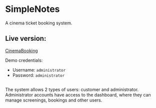 # SimpleNotes
A cinema ticket booking system.
## Live version: 
[CinemaBooking](https://app-cinema-bio.herokuapp.com/)  

Demo credentials:
* Username: `administrator`
* Password: `administrator`
##
The system allows 2 types of users: customer and administrator.  
Administrator accounts have access to the dashboard, where they can manage screenings, bookings and other users.



